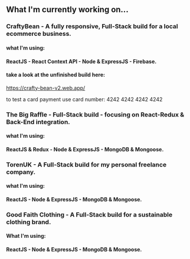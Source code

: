 ## What I'm currently working on... 

### CraftyBean - A fully responsive, Full-Stack build for a local ecommerce business.

#### what I'm using:
#### ReactJS - React Context API - Node & ExpressJS - Firebase.

#### take a look at the unfinished build here:
https://crafty-bean-v2.web.app/

to test a card payment use card number: 4242 4242 4242 4242

### The Big Raffle - Full-Stack build - focusing on React-Redux & Back-End integration.

#### what I'm using:
#### ReactJS & Redux - Node & ExpressJS - MongoDB & Mongoose.


### TorenUK - A Full-Stack build for my personal freelance company.

#### what I'm using:
#### ReactJS - Node & ExpressJS - MongoDB & Mongoose. 

### Good Faith Clothing - A Full-Stack build for a sustainable clothing brand.

#### What I'm using:
#### ReactJS - Node & ExpressJS - MongoDB & Mongoose.
